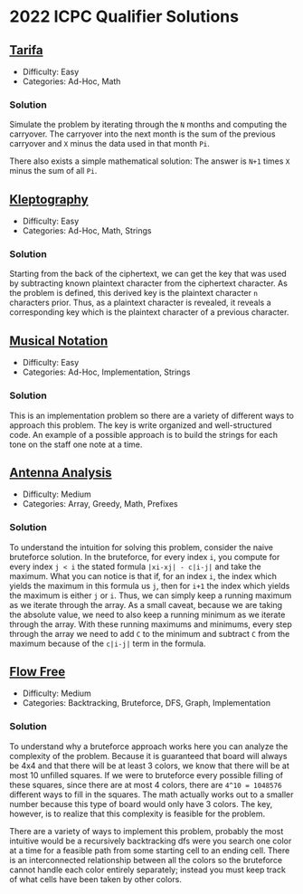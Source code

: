 # 2022 ICPC Qualifier Solutions


## [Tarifa](https://open.kattis.com/problems/tarifa)
* Difficulty: Easy
* Categories: Ad-Hoc, Math

### Solution
Simulate the problem by iterating through the `N` months and computing the carryover.
The carryover into the next month is the sum of the previous carryover and `X` minus the data used in that month `Pi`.

There also exists a simple mathematical solution: The answer is `N+1` times `X` minus the sum of all `Pi`.


## [Kleptography](https://open.kattis.com/problems/kleptography)
* Difficulty: Easy
* Categories: Ad-Hoc, Math, Strings

### Solution
Starting from the back of the ciphertext, we can get the key that was used by subtracting known plaintext character from the ciphertext character.
As the problem is defined, this derived key is the plaintext character `n` characters prior.
Thus, as a plaintext character is revealed, it reveals a corresponding key which is the plaintext character of a previous character.


## [Musical Notation](https://open.kattis.com/problems/musicalnotation)
* Difficulty: Easy
* Categories: Ad-Hoc, Implementation, Strings

### Solution
This is an implementation problem so there are a variety of different ways to approach this problem.
The key is write organized and well-structured code.
An example of a possible approach is to build the strings for each tone on the staff one note at a time.


## [Antenna Analysis](https://open.kattis.com/problems/antennaanalysis)
* Difficulty: Medium
* Categories: Array, Greedy, Math, Prefixes

### Solution
To understand the intuition for solving this problem, consider the naive bruteforce solution.
In the bruteforce, for every index `i`, you compute for every index `j < i` the stated formula `|xi-xj| - c|i-j|` and take the maximum.
What you can notice is that if, for an index `i`, the index which yields the maximum in this formula us `j`, then for `i+1` the index which yields the maximum is either `j` or `i`.
Thus, we can simply keep a running maximum as we iterate through the array.
As a small caveat, because we are taking the absolute value, we need to also keep a running minimum as we iterate through the array.
With these running maximums and minimums, every step through the array we need to add `C` to the minimum and subtract `C` from the maximum because of the `c|i-j|` term in the formula.


## [Flow Free](https://open.kattis.com/problems/flowfree)
* Difficulty: Medium
* Categories: Backtracking, Bruteforce, DFS, Graph, Implementation

### Solution
To understand why a bruteforce approach works here you can analyze the complexity of the problem.
Because it is guaranteed that board will always be 4x4 and that there will be at least 3 colors, we know that there will be at most 10 unfilled squares.
If we were to bruteforce every possible filling of these squares, since there are at most 4 colors, there are `4^10 = 1048576` different ways to fill in the squares.
The math actually works out to a smaller number because this type of board would only have 3 colors.
The key, however, is to realize that this complexity is feasible for the problem.

There are a variety of ways to implement this problem, probably the most intuitive would be a recursively backtracking dfs were you search one color at a time for a feasible path from some starting cell to an ending cell.
There is an interconnected relationship between all the colors so the bruteforce cannot handle each color entirely separately; instead you must keep track of what cells have been taken by other colors.
